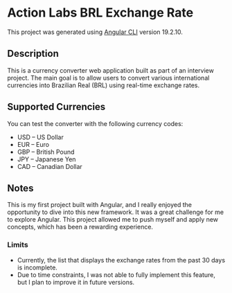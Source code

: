# Action Labs BRL Exchange Rate

This project was generated using [Angular CLI](https://github.com/angular/angular-cli) version 19.2.10.

## Description

This is a currency converter web application built as part of an interview project. The main goal is to allow users to convert various international currencies into Brazilian Real (BRL) using real-time exchange rates.

## Supported Currencies

You can test the converter with the following currency codes:

- USD – US Dollar
- EUR – Euro
- GBP – British Pound
- JPY – Japanese Yen
- CAD – Canadian Dollar

## Notes

This is my first project built with Angular, and I really enjoyed the opportunity to dive into this new framework. It was a great challenge for me to explore Angular. This project allowed me to push myself and apply new concepts, which has been a rewarding experience.

### Limits

- Currently, the list that displays the exchange rates from the past 30 days is incomplete.
- Due to time constraints, I was not able to fully implement this feature, but I plan to improve it in future versions.
